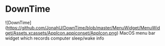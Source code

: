 # DownTime
![DownTime] (https://github.com/JonahU/DownTime/blob/master/MenuWidget/MenuWidget/Assets.xcassets/AppIcon.appiconset/AppIcon.png)
MacOS menu bar widget which records computer sleep/wake info
